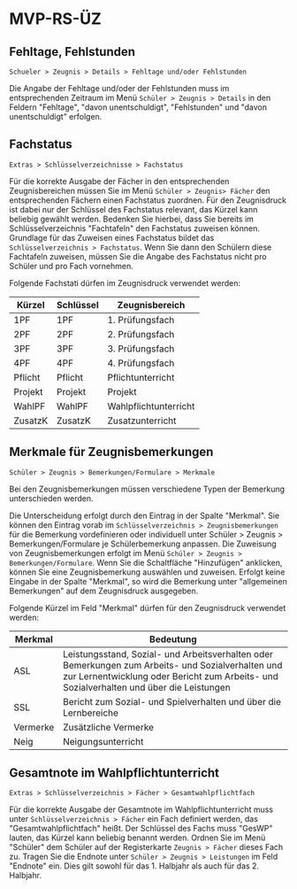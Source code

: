 ﻿# MVP-RS-ÜZ

## Fehltage, Fehlstunden

`Schueler > Zeugnis > Details > Fehltage und/oder Fehlstunden`

Die Angabe der Fehltage und/oder der Fehlstunden muss im entsprechenden Zeitraum im Menü `Schüler > Zeugnis > Details` in den Feldern "Fehltage", "davon unentschuldigt", "Fehlstunden" und "davon unentschuldigt" erfolgen.

## Fachstatus

`Extras > Schlüsselverzeichnisse > Fachstatus`

Für die korrekte Ausgabe der Fächer in den entsprechenden Zeugnisbereichen müssen Sie im Menü `Schüler > Zeugnis> Fächer` den entsprechenden Fächern einen Fachstatus zuordnen. Für den Zeugnisdruck ist dabei nur der Schlüssel des Fachstatus relevant, das Kürzel kann beliebig gewählt werden. Bedenken Sie hierbei, dass Sie bereits im Schlüsselverzeichnis "Fachtafeln" den Fachstatus zuweisen können. Grundlage für das Zuweisen eines Fachstatus bildet das `Schlüsselverzeichnis > Fachstatus`. Wenn Sie dann den Schülern diese Fachtafeln zuweisen, müssen Sie die Angabe des Fachstatus nicht pro Schüler und pro Fach vornehmen.

Folgende Fachstati dürfen im Zeugnisdruck verwendet werden:

Kürzel |  Schlüssel | Zeugnisbereich
--|--|---
1PF | 1PF | 1. Prüfungsfach
2PF | 2PF | 2. Prüfungsfach
3PF | 3PF | 3. Prüfungsfach
4PF | 4PF | 4. Prüfungsfach
Pflicht | Pflicht | Pflichtunterricht
Projekt | Projekt | Projekt
WahlPF | WahlPF | Wahlpflichtunterricht
ZusatzK | ZusatzK | Zusatzunterricht

## Merkmale für Zeugnisbemerkungen

`Schüler > Zeugnis > Bemerkungen/Formulare > Merkmale`

Bei den Zeugnisbemerkungen müssen verschiedene Typen der Bemerkung unterschieden werden. 

Die Unterscheidung erfolgt durch den Eintrag in der Spalte "Merkmal". Sie können den Eintrag vorab im `Schlüsselverzeichnis > Zeugnisbemerkungen` für die Bemerkung vordefinieren oder individuell unter Schüler > Zeugnis > Bemerkungen/Formulare je Schülerbemerkung anpassen.
Die Zuweisung von Zeugnisbemerkungen erfolgt im Menü `Schüler > Zeugnis > Bemerkungen/Formulare`. Wenn Sie die Schaltfläche "Hinzufügen" anklicken, können Sie eine Zeugnisbemerkung auswählen und zuweisen. Erfolgt keine Eingabe in der Spalte "Merkmal", so wird die Bemerkung unter "allgemeinen Bemerkungen" auf dem Zeugnisdruck ausgegeben.

Folgende Kürzel im Feld "Merkmal" dürfen für den Zeugnisdruck verwendet werden:

Merkmal | Bedeutung
--|--
ASL | Leistungsstand, Sozial- und Arbeitsverhalten oder Bemerkungen zum Arbeits- und Sozialverhalten und zur Lernentwicklung oder Bericht zum Arbeits- und Sozialverhalten und über die Leistungen
SSL | Bericht zum Sozial- und Spielverhalten und über die Lernbereiche
Vermerke | Zusätzliche Vermerke
Neig | Neigungsunterricht

## Gesamtnote im Wahlpflichtunterricht

`Extras > Schlüsselverzeichnis > Fächer > Gesamtwahlpflichtfach`

Für die korrekte Ausgabe der Gesamtnote im Wahlpflichtunterricht muss unter `Schlüsselverzeichnis > Fächer` ein Fach definiert werden, das "Gesamtwahlpflichtfach" heißt. Der Schlüssel des Fachs muss "GesWP" lauten, das Kürzel kann beliebig benannt werden. Ordnen Sie im Menü "Schüler" dem Schüler auf der Registerkarte `Zeugnis > Fächer` dieses Fach zu. Tragen Sie die Endnote unter `Schüler > Zeugnis > Leistungen` im Feld "Endnote" ein. Dies gilt sowohl für das 1. Halbjahr als auch für das 2. Halbjahr.